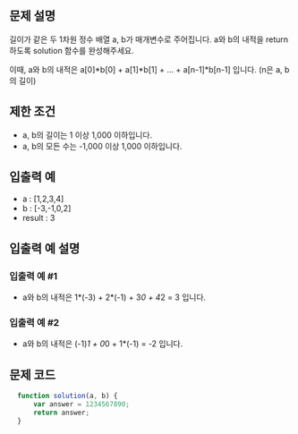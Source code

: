 ## 문제 설명

길이가 같은 두 1차원 정수 배열 a, b가 매개변수로 주어집니다. a와 b의 내적을 return 하도록 solution 함수를 완성해주세요.

이때, a와 b의 내적은 a[0]*b[0] + a[1]*b[1] + ... + a[n-1]*b[n-1] 입니다. (n은 a, b의 길이)

## 제한 조건

- a, b의 길이는 1 이상 1,000 이하입니다.
- a, b의 모든 수는 -1,000 이상 1,000 이하입니다.

## 입출력 예

- a : [1,2,3,4]
- b : [-3,-1,0,2]	
- result : 3

## 입출력 예 설명

### 입출력 예 #1
- a와 b의 내적은 1*(-3) + 2*(-1) + 3*0 + 4*2 = 3 입니다.
### 입출력 예 #2
- a와 b의 내적은 (-1)*1 + 0*0 + 1*(-1) = -2 입니다.

## 문제 코드

```js
  function solution(a, b) {
      var answer = 1234567890;
      return answer;
  }
```
